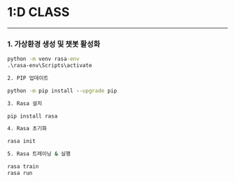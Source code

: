# 1:D CLASS

---

### 1. 가상환경 생성 및 챗봇 활성화

```cmd
python -m venv rasa-env
.\rasa-env\Scripts\activate

2. PIP 업데이트

python -m pip install --upgrade pip

3. Rasa 설치

pip install rasa

4. Rasa 초기화

rasa init

5. Rasa 트레이닝 & 실행

rasa train
rasa run
